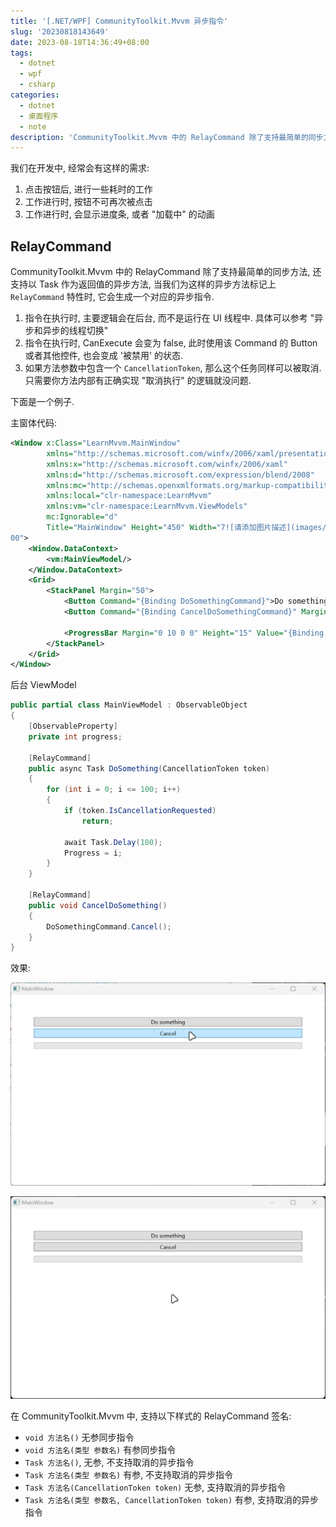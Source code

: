 ```yaml
---
title: '[.NET/WPF] CommunityToolkit.Mvvm 异步指令'
slug: '20230818143649'
date: 2023-08-18T14:36:49+08:00
tags:
  - dotnet
  - wpf
  - csharp
categories:
  - dotnet
  - 桌面程序
  - note
description: 'CommunityToolkit.Mvvm 中的 RelayCommand 除了支持最简单的同步方法, 还支持以 Task 作为返回值的异步方法.'
---
```


我们在开发中, 经常会有这样的需求:


1. 点击按钮后, 进行一些耗时的工作
2. 工作进行时, 按钮不可再次被点击
3. 工作进行时, 会显示进度条, 或者 "加载中" 的动画


## RelayCommand

CommunityToolkit.Mvvm 中的 RelayCommand 除了支持最简单的同步方法, 还支持以 Task 作为返回值的异步方法, 当我们为这样的异步方法标记上 `RelayCommand` 特性时, 它会生成一个对应的异步指令.


1. 指令在执行时, 主要逻辑会在后台, 而不是运行在 UI 线程中. 具体可以参考 "异步和异步的线程切换"
2. 指令在执行时, CanExecute 会变为 false, 此时使用该 Command 的 Button 或者其他控件, 也会变成 '被禁用' 的状态.
3. 如果方法参数中包含一个 `CancellationToken`, 那么这个任务同样可以被取消. 只需要你方法内部有正确实现 "取消执行" 的逻辑就没问题.


下面是一个例子.


主窗体代码:

```xml
<Window x:Class="LearnMvvm.MainWindow"
        xmlns="http://schemas.microsoft.com/winfx/2006/xaml/presentation"
        xmlns:x="http://schemas.microsoft.com/winfx/2006/xaml"
        xmlns:d="http://schemas.microsoft.com/expression/blend/2008"
        xmlns:mc="http://schemas.openxmlformats.org/markup-compatibility/2006"
        xmlns:local="clr-namespace:LearnMvvm"
        xmlns:vm="clr-namespace:LearnMvvm.ViewModels"
        mc:Ignorable="d"
        Title="MainWindow" Height="450" Width="7![请添加图片描述](images/65ddbab8f917458bbfd40ebdb6bb6d16.gif)
00">
    <Window.DataContext>
        <vm:MainViewModel/>
    </Window.DataContext>
    <Grid>
        <StackPanel Margin="50">
            <Button Command="{Binding DoSomethingCommand}">Do something</Button>
            <Button Command="{Binding CancelDoSomethingCommand}" Margin="0 5 0 0">Cancel</Button>

            <ProgressBar Margin="0 10 0 0" Height="15" Value="{Binding Progress}"/>
        </StackPanel>
    </Grid>
</Window>
```


后台 ViewModel

```cs
public partial class MainViewModel : ObservableObject
{
    [ObservableProperty]
    private int progress;

    [RelayCommand]
    public async Task DoSomething(CancellationToken token)
    {
        for (int i = 0; i <= 100; i++)
        {
            if (token.IsCancellationRequested)
                return;

            await Task.Delay(100);
            Progress = i;
        }
    }

    [RelayCommand]
    public void CancelDoSomething()
    {
        DoSomethingCommand.Cancel();
    }
}
```


效果:

![演示](images/ca49f2eac6c945d29321a6cc1181787f.gif)

![取消执行](images/ca07eac8f7284e51a4607ec072cadafe.gif)


在 CommunityToolkit.Mvvm 中, 支持以下样式的 RelayCommand 签名:


- `void 方法名()` 无参同步指令
- `void 方法名(类型 参数名)` 有参同步指令
- `Task 方法名()`, 无参, 不支持取消的异步指令
- `Task 方法名(类型 参数名)` 有参, 不支持取消的异步指令
- `Task 方法名(CancellationToken token)` 无参, 支持取消的异步指令
- `Task 方法名(类型 参数名, CancellationToken token)` 有参, 支持取消的异步指令
